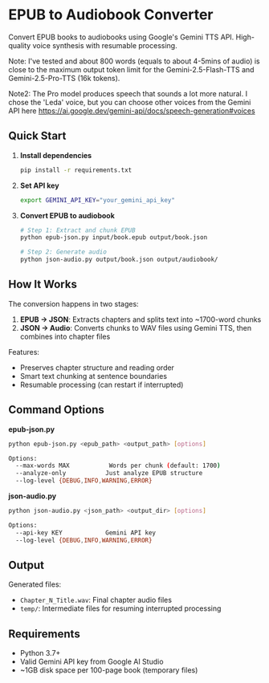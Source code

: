 # EPUB to Audiobook Converter

Convert EPUB books to audiobooks using Google's Gemini TTS API. High-quality voice synthesis with resumable processing.

Note: I've tested and about 800 words (equals to about 4-5mins of audio) is close to the maximum output token limit for the Gemini-2.5-Flash-TTS and Gemini-2.5-Pro-TTS (16k tokens).

Note2: The Pro model produces speech that sounds a lot more natural. I chose the 'Leda' voice, but you can choose other voices from the Gemini API here https://ai.google.dev/gemini-api/docs/speech-generation#voices

## Quick Start

1. **Install dependencies**
   ```bash
   pip install -r requirements.txt
   ```

2. **Set API key**
   ```bash
   export GEMINI_API_KEY="your_gemini_api_key"
   ```

3. **Convert EPUB to audiobook**
   ```bash
   # Step 1: Extract and chunk EPUB
   python epub-json.py input/book.epub output/book.json

   # Step 2: Generate audio
   python json-audio.py output/book.json output/audiobook/
   ```

## How It Works

The conversion happens in two stages:

1. **EPUB → JSON**: Extracts chapters and splits text into ~1700-word chunks
2. **JSON → Audio**: Converts chunks to WAV files using Gemini TTS, then combines into chapter files

Features:
- Preserves chapter structure and reading order
- Smart text chunking at sentence boundaries
- Resumable processing (can restart if interrupted)

## Command Options

**epub-json.py**
```bash
python epub-json.py <epub_path> <output_path> [options]

Options:
  --max-words MAX           Words per chunk (default: 1700)
  --analyze-only           Just analyze EPUB structure
  --log-level {DEBUG,INFO,WARNING,ERROR}
```

**json-audio.py**
```bash
python json-audio.py <json_path> <output_dir> [options]

Options:
  --api-key KEY            Gemini API key
  --log-level {DEBUG,INFO,WARNING,ERROR}
```

## Output

Generated files:
- `Chapter_N_Title.wav`: Final chapter audio files
- `temp/`: Intermediate files for resuming interrupted processing

## Requirements

- Python 3.7+
- Valid Gemini API key from Google AI Studio
- ~1GB disk space per 100-page book (temporary files)
